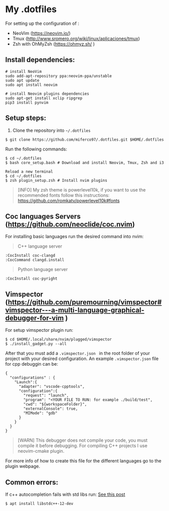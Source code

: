 # My .dotfiles
For setting up the configuration of :
- NeoVim (https://neovim.io/)
- Tmux (http://www.sromero.org/wiki/linux/aplicaciones/tmux)
- Zsh with OhMyZsh (https://ohmyz.sh/ )


## Install dependencies:
```
# install NeoVim
sudo add-apt-repository ppa:neovim-ppa/unstable
sudo apt update
sudo apt install neovim

# install Neovim plugins dependencies
sudo apt-get install xclip ripgrep
pip3 install pynvim 

```

## Setup steps:

1. Clone the repository into ```~/.dotfiles```

```
$ git clone https://github.com/miferco97/.dotfiles.git $HOME/.dotfiles 
```

Run the following commands: 
```
$ cd ~/.dotfiles
$ bash core_setup.bash # Download and install Neovim, Tmux, Zsh and i3

Reload a new terminal
$ cd ~/.dotfiles
$ zsh plugin_setup.zsh # Install nvim plugins
```

>[INFO] My zsh theme is powerlevel10k, if you want to use the recommended fonts follow this instructions: https://github.com/romkatv/powerlevel10k#fonts

## Coc languages Servers (https://github.com/neoclide/coc.nvim)

For installing basic languages run the desired command into nvim:

> C++ language server

```
:CocInstall coc-clangd
:CocCommand clangd.install
``` 

> Python language server
```
:CocInstall coc-pyright
``` 
## Vimspector (https://github.com/puremourning/vimspector#vimspector---a-multi-language-graphical-debugger-for-vim )
For setup vimspector plugin run: 
```
$ cd $HOME/.local/share/nvim/plugged/vimspector
$ ./install_gadget.py --all
```
After that you must add a ```.vimspector.json ``` in the root folder of your project with your desired configuration.
An example ```.vimspector.json``` file for cpp debuggin can be:
```
{
  "configurations" : {
    "Launch":{
      "adapter": "vscode-cpptools",
      "configuration":{
        "request": "launch",
        "program": "<YOUR FILE TO RUN: for example ./build/test",
        "cwd": "${workspaceFolder}",
        "externalConsole": true,
        "MIMode": "gdb"
      }
    }
  }
}
```
> [WARN] This debugger does not compile your code, you must compile it before debugging. For compiling C++ projects I use neovim-cmake plugin.

For more info of how to create this file for the different languages go to the plugin webpage.



## Common errors:


If c++ autocompletion fails with std libs run: [See this post](https://stackoverflow.com/questions/74785927/clangd-doesnt-recognize-standard-headers)

```
$ apt install libstdc++-12-dev

```
